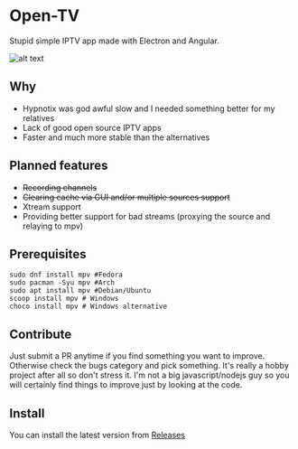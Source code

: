 # Open-TV

Stupid simple IPTV app made with Electron and Angular.

![alt text](https://github.com/Fredolx/open-tv/blob/main/demo.png)

## Why

- Hypnotix was god awful slow and I needed something better for my relatives
- Lack of good open source IPTV apps
- Faster and much more stable than the alternatives

## Planned features

- ~~Recording channels~~
- ~~Clearing cache via GUI and/or multiple sources support~~
- Xtream support
- Providing better support for bad streams (proxying the source and relaying to mpv)

## Prerequisites
```
sudo dnf install mpv #Fedora
sudo pacman -Syu mpv #Arch
sudo apt install mpv #Debian/Ubuntu
scoop install mpv # Windows
choco install mpv # Windows alternative
```

## Contribute
Just submit a PR anytime if you find something you want to improve. Otherwise check
the bugs category and pick something. It's really a hobby project after all so don't
stress it. I'm not a big javascript/nodejs guy so you will certainly find things to
improve just by looking at the code.

## Install
You can install the latest version from [Releases](https://github.com/Fredolx/open-tv/releases/)







